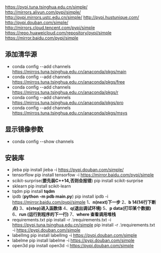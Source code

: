 
https://pypi.tuna.tsinghua.edu.cn/simple/
http://mirrors.aliyun.com/pypi/simple/
http://pypi.mirrors.ustc.edu.cn/simple/
http://pypi.hustunique.com/
http://pypi.douban.com/simple/
http://mirrors.cloud.tencent.com/pypi/simple
https://repo.huaweicloud.com/repository/pypi/simple
https://mirror.baidu.com/pypi/simple

## 添加清华源
- conda config --add channels https://mirros.tuna.tsinghua.edu.cn/anaconda/pkgs/main
- conda config --add channels https://mirros.tuna.tsinghua.edu.cn/anaconda/pkgs/free
- conda config --add channels https://mirros.tuna.tsinghua.edu.cn/anaconda/pkgs/r
- conda config --add channels https://mirros.tuna.tsinghua.edu.cn/anaconda/pkgs/pro
- conda config --add channels https://mirros.tuna.tsinghua.edu.cn/anaconda/pkgs/msys

## 显示镜像参数
- conda config --show channels

## 安装库
- jieba
pip install jieba -i https://pypi.douban.com/simple/
- tensorflow
pip install tensorfow -i https://mirror.baidu.com/pypi/simple
- scikit-surprise(**要先装C++14,否则会报错**)
pip install scikit-surprise
- sklearn
pip install scikit-learn
- tqdm
pip install **tqdm**
- ipdb (**python -m pdb main.py**)
  pip install ipdb -i https://mirror.baidu.com/pypi/simple
  1、**n(next)下一步**
  2、**b 14(14行下断点)**
  3、**s(step)进入函数体**
  4、**q(退出调试环境)**
  5、**p data(打印某个数据)**
  6、**run (运行到程序的下一行)**
  7、**where 查看调用堆栈**
- requirements.txt
 pip install -r .\requirements.txt -i https://pypi.tuna.tsinghua.edu.cn/simple
  pip install -r .\requirements.txt -i https://pypi.douban.com/simple
- labelImg
 pip install labelImg -i https://pypi.douban.com/simple
- labelme
 pip install labelme -i https://pypi.douban.com/simple
- open3d
 pip install open3d -i https://pypi.douban.com/simple